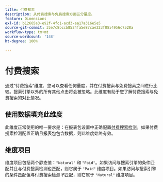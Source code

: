 ```yaml
---
title: 付费搜索
description: 从付费搜索与免费搜索方面区分量度。
feature: Dimensions
exl-id: b12665a3-e92f-4fc1-acd3-ea17a316e5e5
source-git-commit: 35e7c8bccb8524fa5e87cae223f0854956c7528a
workflow-type: tm+mt
source-wordcount: '148'
ht-degree: 100%

---
```


# 付费搜索

通过“付费搜索”维度，您可以查看任何量度，并在付费搜索与免费搜索之间进行比较。搜索引擎以外的所有其他点击将会被忽略。此维度有助于您了解付费搜索与免费搜索的对比情况。

## 使用数据填充此维度

此维度正常使用的唯一要求是：在报表包设置中正确配置[付费搜索检测](/help/admin/admin/c-manage-report-suites/c-edit-report-suites/general/paid-search-detection/paid-search-detection.md)。如果付费搜索检测配置正确且报表包包含数据，则此维度始终有效。

## 维度项目

维度项目包括两个静态值：`"Natural"` 和 `"Paid"`。如果访问与搜索引擎的条件匹配并且与付费搜索检测也匹配，则它属于 `"Paid"` 维度项目。如果访问与搜索引擎的条件匹配但与付费搜索检测&#x200B;*不*&#x200B;匹配，则它属于 `"Natural"` 维度项目。
